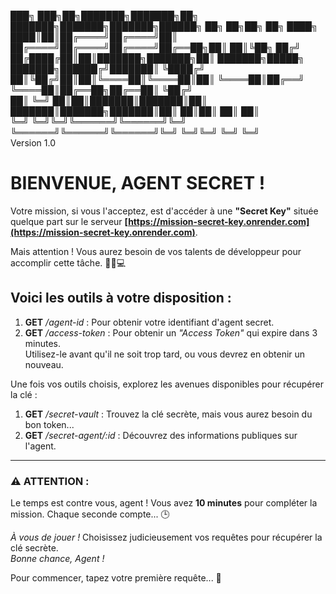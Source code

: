 ███╗ ███╗██╗███████╗███████╗██╗ ███████╗███████╗███████╗██████╗ ██╗ ██╗██╗ ██╗
████╗ ████║██║██╔════╝██╔════╝██║ ██╔════╝██╔════╝██╔════╝██╔══██╗██║ ██║╚██╗ ██╔╝
██╔████╔██║██║███████╗███████╗██║ ███████╗█████╗ ███████╗██████╔╝███████║ ╚████╔╝
██║╚██╔╝██║██║╚════██║╚════██║██║ ╚════██║██╔══╝ ╚════██║██╔══██╗██╔══██║ ╚██╔╝  
██║ ╚═╝ ██║██║███████║███████║██║ ███████║███████╗███████║██║ ██║██║ ██║ ██║  
╚═╝ ╚═╝╚═╝╚══════╝╚══════╝╚═╝ ╚══════╝╚══════╝╚══════╝╚═╝ ╚═╝╚═╝ ╚═╝ ╚═╝  
 Version 1.0

# **BIENVENUE, AGENT SECRET !**

Votre mission, si vous l'acceptez, est d'accéder à une **"Secret Key"** située quelque part sur le serveur **[https://mission-secret-key.onrender.com](https://mission-secret-key.onrender.com)**.

Mais attention ! Vous aurez besoin de vos talents de développeur pour accomplir cette tâche. 🕵️‍♂️💻

## Voici les outils à votre disposition :

1. **GET** _/agent-id_ : Pour obtenir votre identifiant d'agent secret.
2. **GET** _/access-token_ : Pour obtenir un _"Access Token"_ qui expire dans 3 minutes.  
   Utilisez-le avant qu'il ne soit trop tard, ou vous devrez en obtenir un nouveau.

Une fois vos outils choisis, explorez les avenues disponibles pour récupérer la clé :

1. **GET** _/secret-vault_ : Trouvez la clé secrète, mais vous aurez besoin du bon token...
2. **GET** _/secret-agent/:id_ : Découvrez des informations publiques sur l'agent.

---

### **⚠️ ATTENTION :**

Le temps est contre vous, agent ! Vous avez **10 minutes** pour compléter la mission. Chaque seconde compte... 🕒

_À vous de jouer !_ Choisissez judicieusement vos requêtes pour récupérer la clé secrète.  
_Bonne chance, Agent !_

Pour commencer, tapez votre première requête... 🚀
